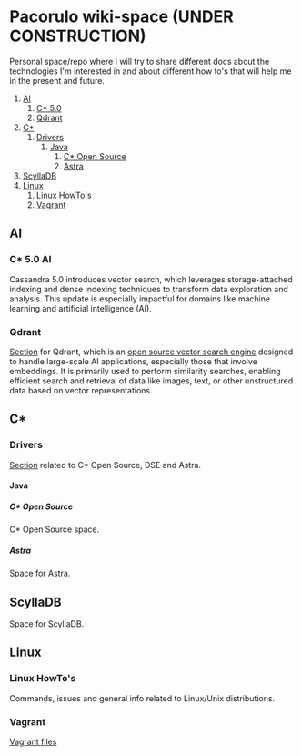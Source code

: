 # Pacorulo wiki-space (UNDER CONSTRUCTION)
Personal space/repo where I will try to share different docs about the technologies I'm interested in and about different how to's that will help me in the present and future.

1. [AI](#AI)
   1. [C* 5.0](#C5)
   2. [Qdrant](#Qdrant)
2. [C*](#Cassandra)
    1. [Drivers](#Drivers)
       1. [Java](#Java)
          1. [C* Open Source](#OpenSource)
          2. [Astra](#Astra)
3. [ScyllaDB](#ScyllaDB)
4. [Linux](#Linux)
    1. [Linux HowTo's ](#Liwiki)
    2. [Vagrant](#Vagrant)

## AI <a name="AI"></a>
### C* 5.0 AI <a name="C5"></a>
Cassandra 5.0 introduces vector search, which leverages storage-attached indexing and dense indexing techniques to transform data exploration and analysis. This update is especially impactful for domains like machine learning and artificial intelligence (AI).
### Qdrant <a name="Qdrant"></a>
[Section](https://github.com/pacorulo/wiki-space/tree/main/AI/Qdrant) for Qdrant, which is an [open source vector search engine](https://github.com/qdrant/qdrant) designed to handle large-scale AI applications, especially those that involve embeddings. It is primarily used to perform similarity searches, enabling efficient search and retrieval of data like images, text, or other unstructured data based on vector representations.
  
## C* <a name="Cassandra"></a>
### Drivers <a name="Drivers"></a>
[Section](https://github.com/pacorulo/wiki-space/tree/main/Cassandra/drivers) related to C* Open Source, DSE and Astra.
#### Java <a name="Java"></a>
##### C* Open Source <a name="OpenSource"></a>
C* Open Source space.
##### Astra <a name="Astra"></a>
Space for Astra.

## ScyllaDB <a name="ScyllaDB"></a>
Space for ScyllaDB.

## Linux <a name="Linux"></a>
### Linux HowTo's <a name="Liwiki"></a>
Commands, issues and general info related to Linux/Unix distributions.
### Vagrant <a name="Vagrant"></a>
[Vagrant files](https://github.com/pacorulo/wiki-space/tree/main/Vagrant/vagrantFiles)
